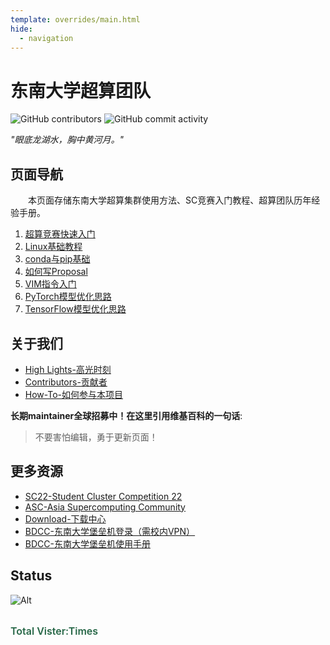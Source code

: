 ```yaml
---
template: overrides/main.html
hide:
  - navigation
---
```


# 东南大学超算团队

![GitHub contributors](https://img.shields.io/github/contributors/CSWU-Challenge/CSWU-Challenge.github.io?style=for-the-badge)
![GitHub commit activity](https://img.shields.io/github/commit-activity/y/CSWU-Challenge/CSWU-Challenge.github.io?style=for-the-badge)

*"眼底龙湖水，胸中黄河月。"*


## 页面导航

&emsp;&emsp;本页面存储东南大学超算集群使用方法、SC竞赛入门教程、超算团队历年经验手册。

1. [超算竞赛快速入门](/wiki/ASC-introduction/)
2. [Linux基础教程](/wiki/Linux-base/)
3. [conda与pip基础](/wiki/conda&pip_base/)
4. [如何写Proposal](/wiki/Proposal-writing/)
5. [VIM指令入门](/wiki/vimtutor/)
6. [PyTorch模型优化思路](/wiki/pytorch-opt/)
7. [TensorFlow模型优化思路](/wiki/tensorflow-opt/)

   
## 关于我们

- [High Lights-高光时刻](/page/high-light/)
- [Contributors-贡献者](/page/contributor/)
- [How-To-如何参与本项目](/page/to-contributors/)


<b>长期maintainer全球招募中！在这里引用维基百科的一句话</b>:

> 不要害怕编辑，勇于更新页面！

## 更多资源

- [SC22-Student Cluster Competition 22](https://sc22.supercomputing.org/program/studentssc/student-cluster-competition/)
- [ASC-Asia Supercomputing Community](http://www.asc-events.org/)
- [Download-下载中心](/page/Download/)
- [BDCC-东南大学堡垒机登录（需校内VPN）](http://10.128.202.17/index.php)
- [BDCC-东南大学堡垒机使用手册](https://qiniuyun.hrlee.cn/6377621343334617284032970.pdf)

## Status

![Alt](https://repobeats.axiom.co/api/embed/859d02e68eba262193c7b210e597500df78d6881.svg "Repobeats analytics image")

<script async src="//busuanzi.ibruce.info/busuanzi/2.3/busuanzi.pure.mini.js"></script>
<br/>
<span id="busuanzi_container_site_pv" style='color: #276747; font-size: 16px; font-weight: 600;'>Total Vister:<span id="busuanzi_value_site_pv"></span>Times</span>

